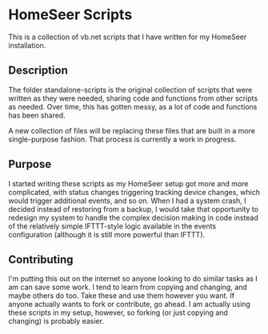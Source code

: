 # HomeSeer Scripts

This is a collection of vb.net scripts that I have written for my HomeSeer installation.

## Description

The folder standalone-scripts is the original collection of scripts that were written as they were
needed, sharing code and functions from other scripts as needed. Over time, this has gotten messy,
as a lot of code and functions has been shared.

A new collection of files will be replacing these files that are built in a more single-purpose
fashion. That process is currently a work in progress.

## Purpose

I started writing these scripts as my HomeSeer setup got more and more complicated, with status
changes triggering tracking device changes, which would trigger additional events, and so on. When
I had a system crash, I decided instead of restoring from a backup, I would take that opportunity
to redesign my system to handle the complex decision making in code instead of the relatively
simple IFTTT-style logic available in the events configuration (although it is still more powerful
than IFTTT).

## Contributing

I'm putting this out on the internet so anyone looking to do similar tasks as I am can save some
work. I tend to learn from copying and changing, and maybe others do too. Take these and use them
however you want. If anyone actually wants to fork or contribute, go ahead. I am actually using
these scripts in my setup, however, so forking (or just copying and changing) is probably easier.
